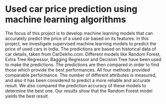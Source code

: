 
# Used car price prediction using machine learning algorithms

The focus of this project is to develop machine learning models that 
can accurately predict the price of a used car based on its features. In 
this project, we investigate supervised machine learning models to 
predict the price of used cars in India. The predictions are based on 
historical data of car details, taken from CarDekho.com. Different 
models like Random Forest, Extra Tree Regressor, Bagging 
Regressor and Decision Tree have been used to make the predictions. 
The predictions are then compared in order to find those which 
provide the best performances. All four methods provided 
comparable performance. The number of different attributes is 
measured, and also it has been considered to predict a more reliable 
and accurate result. We also compared the prediction accuracy of 
these models to determine the best one. Our results show that the 
Random Forest model yields the best result.

